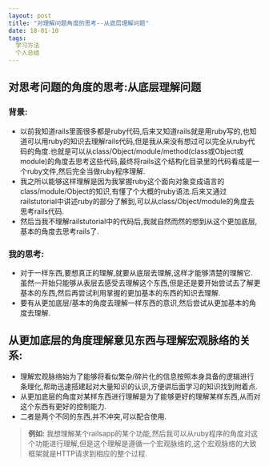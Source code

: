 ```yaml
---
layout: post
title: "对理解问题角度的思考--从底层理解问题"
date: 18-01-10
tags:
  学习方法
  个人总结
---
```


## 对思考问题的角度的思考:从底层理解问题
### 背景:
* 以前我知道rails里面很多都是ruby代码,后来又知道rails就是用ruby写的,也知道可以用ruby的知识去理解rails代码,但是我从来没有想过可以完全从ruby代码的角度.也就是可以从class/Object/module/method(class或Object或module)的角度去思考这些代码,最终将rails这个结构化目录里的代码看成是一个ruby文件,然后完全当做ruby程序理解.
* 我之所以能够这样理解是因为我掌握ruby这个面向对象变成语言的class/module/Object的知识,有懂了个大概的ruby语法.后来又通过railstutorial中讲述ruby的部分了解到,可以从class/Object/module的角度去思考rails代码.
* 然后当我不理解railstutorial中的代码后,我就自然而然的想到从这个更加底层,基本的角度去思考rails了.
### 我的思考:
* 对于一样东西,要想真正的理解,就要从底层去理解,这样才能够清楚的理解它.
虽然一开始只能够从表层去感受去理解这个东西,但是还是要开始尝试去了解更基本的东西,然后再尝试利用掌握的更加基本的东西的知识去理解.
* 要有从更加底层/基本的角度去理解一样东西的意识,然后尝试从更加基本的角度去理解.

## 从更加底层的角度理解意见东西与理解宏观脉络的关系:
* 理解宏观脉络始为了能够将看似繁杂/碎片化的信息按照本身具备的逻辑进行条理化,帮助迅速搭建起对大量知识的认识,方便讲后面学习的知识找到附着点.
* 从更加底层的角度对某样东西进行理解是为了能够更好的理解某样东西,从而对这个东西有更好的控制能力.
* 二者是两个不同的东西,并不冲突,可以配合使用.
> **例如:**
> 我想理解某个railsapp的某个功能,然后我可以从ruby程序的角度对这个功能进行理解,但是这个理解是遵循一个宏观脉络的,这个宏观脉络的大致框架就是HTTP请求到相应的整个过程.




